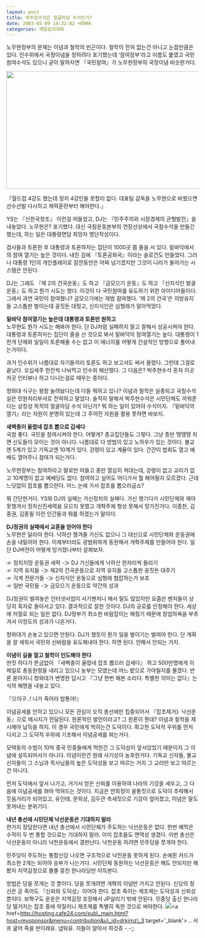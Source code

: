 ```yaml
---
layout: post
title: 박주현수석은 얼굴마담 수석인가?
date: 2003-05-09 14:32:02 +0900
categories: 깨달음의대화
---
```

노무현정부의 문제는 이념과 철학의 빈곤이다. 철학이 전혀 없는건 아니고 눈꼽만큼은 있다. 인수위에서 국정이념을 정하려다 포기했는데 ‘참여정부’라고 이름도 붙였고 국민참여수석도 있으니 굳이 말하자면 『국민참여』가 노무현정부의 국정이념 비슷한거다. 

<img src="http://drkimz.com/technote/board/private/upimg/1052467438.jpg" width="550" height="308" border="0" />

『월드컵 4강도 했는데 정치 4강인들 못할리 없다. 대표팀 감독을 노무현으로 바꿨으면 선수선발 다시하고 체력훈련부터 해야한다.』 

YS는 『신한국창조』 이런걸 떠들었고, DJ는 『민주주의와 시장경제의 균형발전』을 내놓았다. 노무현은? 포기했다. 대신 국참운동본부의 연장선상에서 국참수석을 만들긴 했는데, 하는 일은 대통령면담 희망자 명단작성이다. 

검사들과 토론한 후 대통령과 토론하자는 집단이 1000곳 쯤 줄을 서 있다. 밑바닥에서의 참여 열기는 높은 것이다. 내친 김에 『토론공화국』이라는 슬로건도 만들었다. 그러나 대통령 1인의 개인플레이로 잠깐동안은 어찌 넘기겠지만 그것이 나라가 돌아가는 시스템은 안된다. 

DJ는 그래도 『제 2의 건국운동』도 하고 『금모으기 운동』도 하고 『신지식인 발굴운동』도 하고 뭔가 시도는 했다. 이것이 다 국민참여를 유도하기 위한 아이디어들이다. 그래서 과연 국민이 참여했나? 금모으기에는 제법 참여했다. ‘제 2의 건국’은 지방유지들 고스톱판 벌이는데 꽁짓돈 대줬고, 신지식인은 심형래가 말아먹었다. 

**밑바닥 참여열기는 높은데 대통령과 토론만 원하고**  
노무현도 뭔가 시도는 해봐야 한다. 단 DJ처럼 실패하지 말고 잘해서 성공시켜야 한다. 대통령과 토론하자는 집단이 줄을 선 것으로 봐서 밑바닥의 참여열기는 높다. 대통령이 1천개 단체와 일일이 토론해줄 수는 없고 이 에너지를 어떻게 건설적인 방향으로 풀어내는가이다. 

과거 인수위가 나름대로 자기들끼리 토론도 하고 보고서도 써서 올렸다. 그런데 그걸로 끝났다. 오십세주 한잔씩 나눠먹고 인수위 해산했다. 그 다음은? 박주현수석 혼자 이곳저곳 인터뷰나 하고 다니는걸로 때우는 중이다. 

청와대 식구는 왕창 늘려놨다는데 다들 뭐하고 있나? 이념과 철학은 실종되고 국참수석실은 민원처리부서로 전락하고 말았다. 솔직히 말해서 박주현수석은 시민단체도 끼워준다는 상징성 목적의 얼굴마담 수석 아닌가? 뭐 하는 일이 있어야 수석이지. 『밑바닥의 열기』라는 자원이 분명히 있는데 그 주어진 자원을 활용 못하면 바보지.

**새벽종이 울렸네 잡초 뽑으로 갑세다**  
국참 좋다. 국민을 참여시켜야 한다. 어떻게? 종교집단들도 그렇다. 그냥 종만 땡땡땡 치면 신도들이 모이는 것이 아니다. 나름대로 다 방법이 있고 노하우가 있는 것이다. 불교엔 5계가 있고 기독교엔 10계가 있다. 강령이 있고 계율이 있다. 간간이 법회도 열고 예배도 열어주니 참여가 되는거다. 

노무현정부는 참여하라고 말로만 떠들고 종만 열심히 쳐대는데, 강령이 없고 교리가 없고 10계명이 없고 예배당도 없다. 참여하고 싶어도 어디가서 뭘 해야될지 모르겠다. 근데 느닷없이 잡초를 뽑으란다. 어느 논에 가서 잡초를 뽑으라굽쇼? 

뭐 간단한거다. YS와 DJ의 실패는 가신정치의 실패다. 가신 챙기다가 시민단체와 재야 못챙겨서 정치신진세력을 모으지 못했고 개혁주체 형성 못해서 망가진거다. 이종찬, 김중권, 김종필 이런 인간들과 뭐를 하겠는가 말이다. 

**DJ정권의 실패에서 교훈을 얻어야 한다**  
노무현은 달라야 한다. 낙하산 챙겨줄 가신도 없으니 그 대신으로 시민단체와 운동권에 손을 내밀어야 한다. 이제부터라도 광범위하게 동원해서 개혁주체를 만들어야 한다. 일단 DJ버전이 어떻게 망가졌나부터 살펴보자. 

☞ 정치지망 운동권 세력 -≫ DJ 가신들에게 낙하산 한자리씩 돌리기   
☞ 지역 유지들 -≫ 제2의 건국운동으로 지역 유지들 고스톱판 꽁짓돈 대주기  
☞ 각계 전문가들 -≫ 신지식인 운동으로 심형래 협잡하는거 보조  
☞ 일반 국민들 -≫ 금모으기 운동으로 약간의 성과

DJ정권이 벌여놓은 인터넷사업이 사기벤처니 해서 탈도 많았지만 요즘은 벤처들이 상당히 흑자로 돌아서고 있다. 결과적으로 잘한 것이다. DJ의 공로를 인정해야 한다. 세상에 저절로 되는 일은 없다. DJ정부가 최소한 바람잡이는 해줬기 때문에 창업의욕을 부추겨서 이정도의 성과가 나온거다. 

청와대가 손놓고 있으면 안된다. DJ가 했듯이 뭔가 일을 벌이기는 벌여야 한다. 단 계획을 잘 세워서 국민의 신바람을 유도해내야 한다. 하면 된다. 안해서 안되는 거지.

**이념이 길을 열고 철학이 인도해야 한다**  
딴짓 하다가 뜬금없이 『새벽종이 울렸네 잡초 뽑으러 갑세다』 하고 500만명에게 이메일로 총동원령을 내리고 있으니 농부는 모였는데 어느 밭으로 가야될지를 몰겠다. 반론 쏟아지니 청와대가 변명한 답시고 『그냥 한번 해본 소리다. 특별한 의미는 없다』는 식의 해명을 내놓고 있다. 

『으이구..! 나가 죽어라 밥통아!』

이념공세를 안하고 있으니 모든 관심이 오직 총선에만 집중되어서 『잡초제거》낙선운동』으로 메시지가 전달된다. 원론적인 발언이라고? 그 원론이 뭔데? 이념과 철학을 제시해야 납득을 하지. 이 경우 국민에게 먹히는건 도덕이다. 확고한 도덕적 우위를 먼저 다지고 그 도덕적 우위에 기초해서 이념공세를 펴는거다. 

모택동의 수법이 10억 중국 민중들에게 먹힌건 그 도덕성이 앞서있었기 때문이지 그 이념에 설득되어서가 아니다. 이념이란건 원래 사기성이 농후한거다. 기독교 신자들, 불교 신자들이 그 스님과 목사님들의 높은 도덕성을 보고 따르는 거지 그 교리만 보고 따르는건 아니다. 

먼저 도덕에서 앞서 나가고, 거기서 얻은 신뢰를 이용하여 나라의 기강을 세우고, 그 다음에 이념공세를 펴야 먹혀드는 것이다. 지금은 안희정이 꼴통짓으로 도덕이 추락해서 웃음거리가 되어있고, 유인태, 문희상, 김두관 촉새짓으로 기강이 엎어졌고, 이념은 말도 못꺼내는 분위기다. 

**내년 총선에 시민단체 낙선운동은 기대하지 말라**   
한가지 장담한다면 내년 총선에서 시민단체가 주도하는 낙선운동은 없다. 한번 해먹은 수작이 두 번 통할 것으로는 기대하지 말라. 이미 잡초들도 면역성 생겼다. 이번 총선은 낙선운동이 아니라 낙천운동에서 결판난다. 낙천운동 하려면 민주당을 쪼개야 한다. 

민주당이 주도하는 통합신당 나오면 구조적으로 낙천운동 못하게 된다. 손에쥔 카드가 최소한 2개는 되어야 승부가 나는거다. 시민단체 동원하는 낙선운동은 해도 안되지만 해봤자 지역감정으로 똘똘 뭉친 한나라당만 이득본다. 

방법은 당을 쪼개는 것 뿐이다. 당을 쪼개려면 개혁의 이념만 가지고 안된다. 신당의 정신은 곧 죽어도 『신뢰와 도덕성』이어야 한다. 잡초 죽이는 제초제는 도덕성과 신뢰성 뿐이다. 보혁구도 운운은 지역감정 조장해서 JP살리기 밖에 안된다. 민중당 출신 한나라당 떨거지는 잡초 중에 악질이니 제초제를 특별히 독한 것으로 써야한다. <img src=http://drkimz.com/technote/board/private/upimg/1051688224.GIF><a href=http://hosting.cafe24.com/sub\_main.html?host=mysponsor&menu=contribution&u\_id=drkimz\_3 target='\_blank'> .. 서프 굶어 죽을 판이래유. 냅둬유. 지들이 알아서 하것쥬 -.-;;</a>